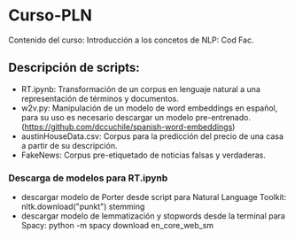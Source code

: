 # Curso-PLN
Contenido del curso: Introducción a los concetos de NLP: Cod Fac.

## Descripción de scripts:

* RT.ipynb: Transformación de un corpus en lenguaje natural a una representación de términos y documentos.
* w2v.py: Manipulación de un modelo de word embeddings en español, para su uso es necesario descargar un modelo pre-entrenado. (https://github.com/dccuchile/spanish-word-embeddings)
* austinHouseData.csv: Corpus para la predicción del precio de una casa a partir de su descripción.
* FakeNews: Corpus pre-etiquetado de noticias falsas y verdaderas. 

### Descarga de modelos para RT.ipynb
* descargar modelo de Porter desde script para Natural Language Toolkit: nltk.download("punkt") stemming
* descargar modelo de lemmatización y stopwords desde la terminal para Spacy: python -m spacy download en_core_web_sm
